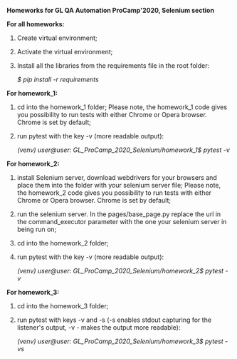 **Homeworks for GL QA Automation ProCamp'2020,
Selenium section**

**For all homeworks:**
1. Create virtual environment;
2. Activate the virtual environment;
3. Install all the libraries from the requirements file in the root folder:

    _$ pip install -r requirements_

**For homework_1:**
1. cd into the homework_1 folder;
Please note, the homework_1 code gives you possibility to run tests with either Chrome or Opera browser. Chrome is set by default;
2. run pytest with the key -v (more readable output):

    _(venv) user@user: GL_ProCamp_2020_Selenium/homework_1$ pytest -v_

**For homework_2:**
1. install Selenium server, download webdrivers for your browsers and place them into the folder with your selenium server file;
Please note, the homework_2 code gives you possibility to run tests with either Chrome or Opera browser. Chrome is set by default;
2. run the selenium server. In the pages/base_page.py replace the url in the command_executor parameter with the one
your selenium server in being run on; 
3. cd into the homework_2 folder;
4. run pytest with the key -v (more readable output):

    _(venv) user@user: GL_ProCamp_2020_Selenium/homework_2$ pytest -v_

**For homework_3:**
1. cd into the homework_3 folder;
2. run pytest with keys -v and -s (-s enables stdout capturing for the listener's output, -v - makes the output more readable):

    _(venv) user@user: GL_ProCamp_2020_Selenium/homework_3$ pytest -vs_
